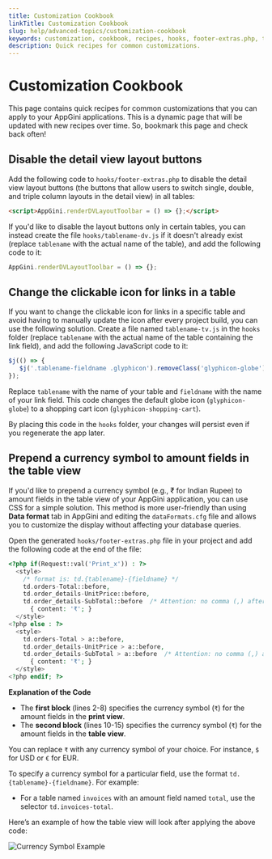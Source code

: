 ```yaml
---
title: Customization Cookbook 
linkTitle: Customization Cookbook
slug: help/advanced-topics/customization-cookbook
keywords: customization, cookbook, recipes, hooks, footer-extras.php, tablename-dv.js
description: Quick recipes for common customizations.
---
```


# Customization Cookbook

This page contains quick recipes for common customizations that you can apply to your AppGini applications. This is a dynamic page that will be updated with new recipes over time.
So, bookmark this page and check back often!

## Disable the detail view layout buttons

Add the following code to `hooks/footer-extras.php` to disable the detail view layout buttons (the buttons that allow users to switch single, double, and triple column layouts in the detail view) in all tables:

```html
<script>AppGini.renderDVLayoutToolbar = () => {};</script>
```

If you'd like to disable the layout buttons only in certain tables, you can instead create the file `hooks/tablename-dv.js` if it doesn't already exist (replace `tablename` with the actual name of the table), and add the following code to it:

```js
AppGini.renderDVLayoutToolbar = () => {};
```


## Change the clickable icon for links in a table

If you want to change the clickable icon for links in a specific table and avoid having to manually update the icon after every project build, you can use the following solution. Create a file named `tablename-tv.js` in the `hooks` folder (replace `tablename` with the actual name of the table containing the link field), and add the following JavaScript code to it:

```js
$j(() => {
   $j('.tablename-fieldname .glyphicon').removeClass('glyphicon-globe').addClass('glyphicon-shopping-cart');
});
```

Replace `tablename` with the name of your table and `fieldname` with the name of your link field. This code changes the default globe icon (`glyphicon-globe`) to a shopping cart icon (`glyphicon-shopping-cart`). 

By placing this code in the `hooks` folder, your changes will persist even if you regenerate the app later.


## Prepend a currency symbol to amount fields in the table view

If you'd like to prepend a currency symbol (e.g., ₹ for Indian Rupee) to amount fields in the table view of your AppGini application, you can use CSS for a simple solution. This method is more user-friendly than using **Data format** tab in AppGini and editing the `dataFormats.cfg` file and allows you to customize the display without affecting your database queries.

Open the generated `hooks/footer-extras.php` file in your project and add the following code at the end of the file:

```php
<?php if(Request::val('Print_x')) : ?>
  <style>
    /* format is: td.{tablename}-{fieldname} */
    td.orders-Total::before,
    td.order_details-UnitPrice::before,
    td.order_details-SubTotal::before  /* Attention: no comma (,) after last field! */
      { content: '₹'; }
  </style>
<?php else : ?>
  <style>
    td.orders-Total > a::before,
    td.order_details-UnitPrice > a::before,
    td.order_details-SubTotal > a::before  /* Attention: no comma (,) after last field! */
      { content: '₹'; }
  </style>
<?php endif; ?>
```

**Explanation of the Code**

- The **first block** (lines 2-8) specifies the currency symbol (`₹`) for the amount fields in the **print view**.
- The **second block** (lines 10-15) specifies the currency symbol (`₹`) for the amount fields in the **table view**.

You can replace `₹` with any currency symbol of your choice. For instance, `$` for USD or `€` for EUR.

To specify a currency symbol for a particular field, use the format `td.{tablename}-{fieldname}`. For example:

- For a table named `invoices` with an amount field named `total`, use the selector `td.invoices-total`.

Here’s an example of how the table view will look after applying the above code:

![Currency Symbol Example](https://cdn.bigprof.com/images/currency-symbol-in-table-view.png)


